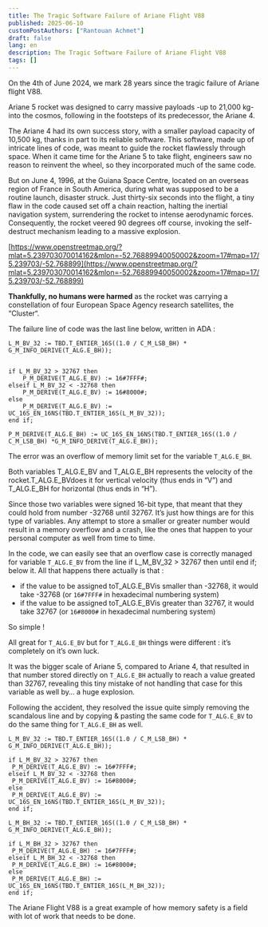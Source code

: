 ```yaml
---
title: The Tragic Software Failure of Ariane Flight V88
published: 2025-06-10
customPostAuthors: ["Rantouan Achmet"]
draft: false
lang: en
description: The Tragic Software Failure of Ariane Flight V88
tags: []
---
```


On the 4th of June 2024, we mark 28 years since the tragic failure of Ariane flight V88.

Ariane 5 rocket was designed to carry massive payloads -up to 21,000 kg- into the cosmos, following in the footsteps of its predecessor, the Ariane 4.

The Ariane 4 had its own success story, with a smaller payload capacity of 10,500 kg, thanks in part to its reliable software. This software, made up of intricate lines of code, was meant to guide the rocket flawlessly through space. When it came time for the Ariane 5 to take flight, engineers saw no reason to reinvent the wheel, so they incorporated much of the same code.

But on June 4, 1996, at the Guiana Space Centre, located on an overseas region of France in South America, during what was supposed to be a routine launch, disaster struck. Just thirty-six seconds into the flight, a tiny flaw in the code caused set off a chain reaction, halting the inertial navigation system, surrendering the rocket to intense aerodynamic forces. Consequently, the rocket veered 90 degrees off course, invoking the self-destruct mechanism leading to a massive explosion.

[https://www.openstreetmap.org/?mlat=5.239703070014162&mlon=-52.76889940050002&zoom=17#map=17/5.239703/-52.768899](https://www.openstreetmap.org/?mlat=5.239703070014162&mlon=-52.76889940050002&zoom=17#map=17/5.239703/-52.768899)

**Thankfully, no humans were harmed** as the rocket was carrying a constellation of four European Space Agency research satellites, the “Cluster“.

The failure line of code was the last line below, written in ADA :

```
L_M_BV_32 := TBD.T_ENTIER_16S((1.0 / C_M_LSB_BH) * G_M_INFO_DERIVE(T_ALG.E_BH));


if L_M_BV_32 > 32767 then
	P_M_DERIVE(T_ALG.E_BV) := 16#7FFF#;
elseif L_M_BV_32 < -32768 then
	P_M_DERIVE(T_ALG.E_BV) := 16#8000#;
else
	P_M_DERIVE(T_ALG.E_BV) := UC_16S_EN_16NS(TBD.T_ENTIER_16S(L_M_BV_32));
end if;

P_M_DERIVE(T_ALG.E_BH) := UC_16S_EN_16NS(TBD.T_ENTIER_16S((1.0 / C_M_LSB_BH) *G_M_INFO_DERIVE(T_ALG.E_BH));
```

The error was an overflow of memory limit set for the variable `T_ALG.E_BH`.

Both variables T_ALG.E_BV and T_ALG.E_BH represents the velocity of the rocket.T_ALG.E_BVdoes it for vertical velocity (thus ends in “V”) and T_ALG.E_BH for horizontal (thus ends in “H”).

Since those two variables were signed 16-bit type, that meant that they could hold from number -32768 until 32767. It’s just how things are for this type of variables. Any attempt to store a smaller or greater number would result in a memory overflow and a crash, like the ones that happen to your personal computer as well from time to time.

In the code, we can easily see that an overflow case is correctly managed for variable `T_ALG.E_BV` from the line if L_M_BV_32 > 32767 then until end if; below it. All that happens there actually is that :

 - if the value to be assigned toT_ALG.E_BVis smaller than -32768, it would take -32768 (or `16#7FFF#` in hexadecimal numbering system)
 - if the value to be assigned toT_ALG.E_BVis greater than 32767, it would take 32767 (or `16#8000#` in hexadecimal numbering system)

So simple !

All great for `T_ALG.E_BV` but for `T_ALG.E_BH` things were different : it’s completely on it’s own luck.

It was the bigger scale of Ariane 5, compared to Ariane 4, that resulted in that number stored directly on `T_ALG.E_BH` actually to reach a value greated than 32767, revealing this tiny mistake of not handling that case for this variable as well by… a huge explosion.

Following the accident, they resolved the issue quite simply removing the scandalous line and by copying & pasting the same code for `T_ALG.E_BV` to do the same thing for `T_ALG.E_BH` as well.

```
L_M_BV_32 := TBD.T_ENTIER_16S((1.0 / C_M_LSB_BH) * G_M_INFO_DERIVE(T_ALG.E_BH));

if L_M_BV_32 > 32767 then
 P_M_DERIVE(T_ALG.E_BV) := 16#7FFF#;
elseif L_M_BV_32 < -32768 then
 P_M_DERIVE(T_ALG.E_BV) := 16#8000#;
else
 P_M_DERIVE(T_ALG.E_BV) := UC_16S_EN_16NS(TBD.T_ENTIER_16S(L_M_BV_32));
end if;

L_M_BH_32 := TBD.T_ENTIER_16S((1.0 / C_M_LSB_BH) * G_M_INFO_DERIVE(T_ALG.E_BH));

if L_M_BH_32 > 32767 then
 P_M_DERIVE(T_ALG.E_BH) := 16#7FFF#;
elseif L_M_BH_32 < -32768 then
 P_M_DERIVE(T_ALG.E_BH) := 16#8000#;
else
 P_M_DERIVE(T_ALG.E_BH) := UC_16S_EN_16NS(TBD.T_ENTIER_16S(L_M_BH_32));
end if;
```

The Ariane Flight V88 is a great example of how memory safety is a field with lot of work that needs to be done.
